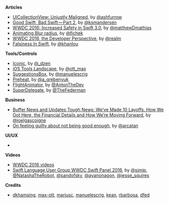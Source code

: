 **Articles**

* [UICollectionView: Unjustly Maligned](https://ashfurrow.com/blog/uicollectionview-unjustly-maligned/), by [@ashfurrow](https://twitter.com/ashfurrow)
* [Good Swift, Bad Swift — Part 2](https://medium.com/@ksmandersen/good-swift-bad-swift-part-2-d6daebf53a5), by [@ksmandersen](https://twitter.com/ksmandersen)
* [WWDC 2016: Increased Safety in Swift 3.0](https://www.bignerdranch.com/blog/wwdc-2016-increased-safety-in-swift-3/), by [@matthewDmathias](https://twitter.com/matthewDmathias)
* [Animating Blur radius](http://fichek.com/blog/animating-blur-radius/), by [@fichek](https://twitter.com/fichek)
* [WWDC 2016, the Developer Perspective](https://realm.io/news/wwdc-2016-developer-perspective/), by [@realm](https://twitter.com/realm)
* [Falsiness In Swift](http://khanlou.com/2016/06/falsiness-in-swift/), by [@khanlou](https://twitter.com/khanlou)

**Tools/Controls**

* [Iconic](https://github.com/dzenbot/Iconic), by [@_dzen](https://twitter.com/_dzen)
* [iOS Tools Landscape](http://tools.transporterapp.io/landscape), by [@ott_max](https://twitter.com/ott_max)
* [SuggestionsBox](https://github.com/manuelescrig/SuggestionsBox), by [@manuelescrig](https://twitter.com/manuelescrig)
* [Preheat](https://github.com/kean/Preheat), by [@a_grebenyuk](https://twitter.com/a_grebenyuk)
* [FlightAnimator](https://github.com/AntonTheDev/FlightAnimator), by [@AntonTheDev](https://twitter.com/AntonTheDev)
* [SuperDelegate](https://github.com/Square/SuperDelegate), by [@TheFederman](https://twitter.com/TheFederman)

**Business**

* [Buffer News and Updates Tough News: We’ve Made 10 Layoffs. How We Got Here, the Financial Details and How We’re Moving Forward](https://open.buffer.com/layoffs-and-moving-forward/), by [@joelgascoigne](https://twitter.com/joelgascoigne)
* [On feeling guilty about not being good enough](https://quanttype.net/posts/2016-06-21.html), by [@arcatan](https://twitter.com/arcatan)

**UI/UX**

*

**Videos**

* [WWDC 2016 videos](https://developer.apple.com/videos/wwdc2016/)
* [Swift Language User Group WWDC Swift Panel 2016](https://realm.io/news/swift-language-wwdc-panel-2016/), by [@simjp](https://twitter.com/simjp), [@NatashaTheRobot](https://twitter.com/NatashaTheRobot), [@sandofsky](https://twitter.com/sandofsky), [@ayanonagon](https://twitter.com/ayanonagon), [@jesse_squires](https://twitter.com/jesse_squires)


**Credits**

* [dkhamsing](https://github.com/dkhamsing), [max-ott](https://github.com/max-ott), [mariusc](https://github.com/mariusc), [manuelescrig](https://github.com/manuelescrig), [kean](https://github.com/kean), [rbarbosa](https://github.com/rbarbosa), [dfed](https://github.com/dfed)

